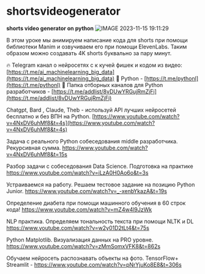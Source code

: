 # shortsvideogenerator
**shorts video generator on python**
![IMAGE 2023-11-15 19:11:29](https://github.com/Develp10/shortsvideogenerator/assets/59180628/65fc9d1e-61a4-45e1-81f8-e872aee19827)

В этом уроке мы анимируем написание кода для shorts при помощи библиотеки Manim и озвучиваем его при помощи ElevenLabs. 
Таким образом можно создавать 4K shorts буквально за пару минут.

🔥 Telegram канал о нейросетях с к кучей фишек и кодом из видео: 
 [https://t.me/ai_machinelearning_big_data](https://t.me/ai_machinelearning_big_data)
📌 Python - [https://t.me/pythonl](https://t.me/pythonl)
📌 Папка отборных каналов для Python разработчиков - [https://t.me/addlist/8vDUwYRGujRmZjFi](https://t.me/addlist/8vDUwYRGujRmZjFi)

Chatgpt, Bard , Claude, Theb - используй API лучших нейросетей бесплатно и без ВПН на Python.
[https://www.youtube.com/watch?v=4NxDV6uhMf8&t=4s](https://www.youtube.com/watch?v=4NxDV6uhMf8&t=4s)

Задача с реального Python собеседования middle разработчика. Рекурсивная сумма.
https://www.youtube.com/watch?v=4NxDV6uhMf8&t=15s

Разбор задачи с собеседования Data Science. Подготовка на практике
https://www.youtube.com/watch?v=iLzA0H0Ao6o&t=3s

Устраиваемся на работу. Решаем тестовое задание на позицию Python Junior.
https://www.youtube.com/watch?v=_-xenbYkazA&t=19s

Определение диабета при помощи машинного обучения в 60 строк кода!
https://www.youtube.com/watch?v=mZ4w4l9JzWk

NLP практика. Определяем тональность текста при помощи NLTK и DL
https://www.youtube.com/watch?v=w2y01D2tLt4&t=75s

Python Matplotlib. Визуализация данных на PRO уровне.
https://www.youtube.com/watch?v=zMmSomxVFK8&t=862s

Обучаем нейросеть распознавать объекты на фото. TensorFlow+ Streamlit - https://www.youtube.com/watch?v=pNrYjuKo8E8&t=306s
